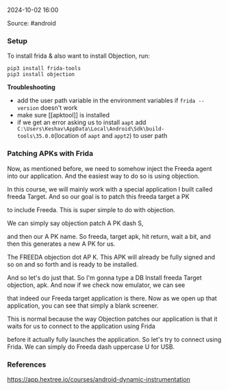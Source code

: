
2024-10-02 16:00

Source: #android 
### Setup

To install frida & also want to install Objection, run:
```
pip3 install frida-tools
pip3 install objection
```

**Troubleshooting**
- add the user path variable in the environment variables if `frida --version` doesn't work 
- make sure [[apktool]] is installed
- if we get an error asking us to install `aapt` add` C:\Users\Keshav\AppData\Local\Android\Sdk\build-tools\35.0.0`(location of `aapt` and `appt2`) to user path 
### Patching APKs with Frida

Now, as mentioned before, we need to somehow inject the Freeda agent into our application. And the easiest way to do so is using objection.

In this course, we will mainly work with a special application I built called freeda Target. And so our goal is to patch this freeda target a PK

to include Freeda. This is super simple to do with objection.

We can simply say objection patch A PK dash S,

and then our A PK name. So freeda, target apk, hit return, wait a bit, and then this generates a new A PK for us.

The FREEDA objection dot AP K. This APK will already be fully signed and so on and so forth and is ready to be installed.

And so let's do just that. So I'm gonna type a DB Install freeda Target objection, apk. And now if we check now emulator, we can see

that indeed our Freeda target application is there. Now as we open up that application, you can see that simply a blank screener.

This is normal because the way Objection patches our application is that it waits for us to connect to the application using Frida

before it actually fully launches the application. So let's try to connect using Frida. We can simply do Freeda dash uppercase U for USB.





### References

https://app.hextree.io/courses/android-dynamic-instrumentation